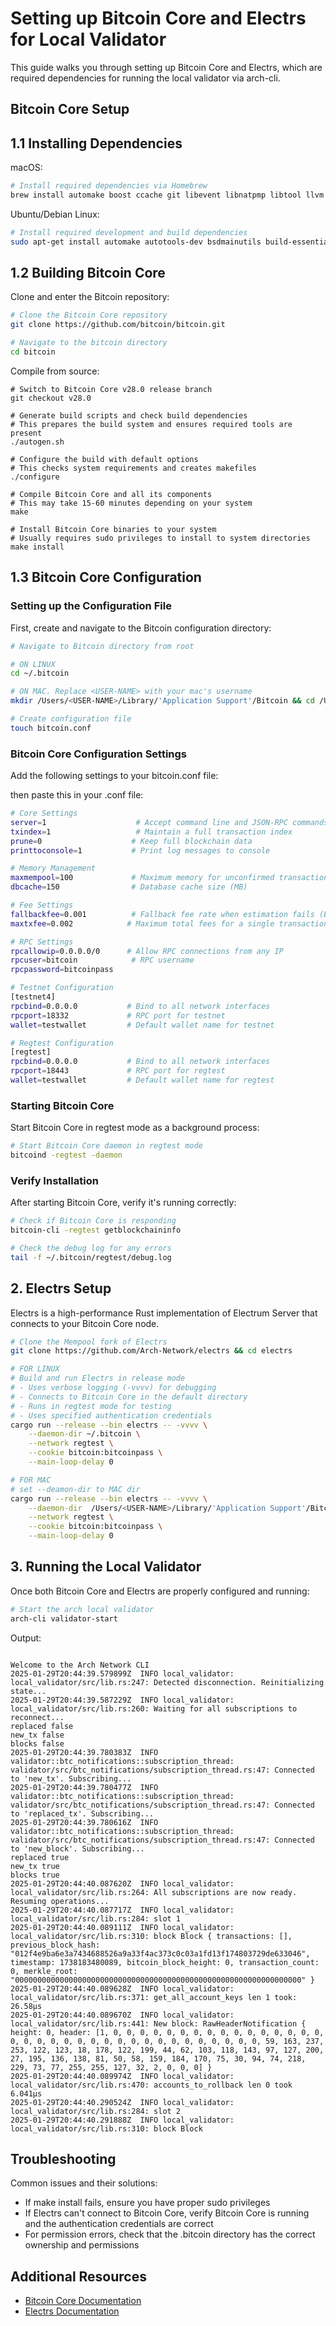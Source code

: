 # Setting up Bitcoin Core and Electrs for Local Validator

This guide walks you through setting up Bitcoin Core and Electrs, which are required dependencies for running the local validator via arch-cli.

## Bitcoin Core Setup

## 1.1 Installing Dependencies

macOS:
```bash
# Install required dependencies via Homebrew
brew install automake boost ccache git libevent libnatpmp libtool llvm miniupnpc pkg-config python qrencode qt@5 sqlite zeromq
```

Ubuntu/Debian Linux:
```bash
# Install required development and build dependencies
sudo apt-get install automake autotools-dev bsdmainutils build-essential ccache clang gcc git libboost-dev libboost-filesystem-dev libboost-system-dev libboost-test-dev libevent-dev libminiupnpc-dev libnatpmp-dev libsqlite3-dev libtool libzmq3-dev pkg-config python3 qtbase5-dev qttools5-dev qttools5-dev-tools qtwayland5 systemtap-sdt-dev
```

## 1.2 Building Bitcoin Core
Clone and enter the Bitcoin repository:

```bash
# Clone the Bitcoin Core repository
git clone https://github.com/bitcoin/bitcoin.git
```

```bash
# Navigate to the bitcoin directory
cd bitcoin
```

Compile from source:

```bash,ignore
# Switch to Bitcoin Core v28.0 release branch
git checkout v28.0

# Generate build scripts and check build dependencies
# This prepares the build system and ensures required tools are present
./autogen.sh

# Configure the build with default options
# This checks system requirements and creates makefiles
./configure

# Compile Bitcoin Core and all its components
# This may take 15-60 minutes depending on your system
make

# Install Bitcoin Core binaries to your system
# Usually requires sudo privileges to install to system directories
make install
```

## 1.3 Bitcoin Core Configuration
### Setting up the Configuration File
First, create and navigate to the Bitcoin configuration directory:

```bash
# Navigate to Bitcoin directory from root

# ON LINUX
cd ~/.bitcoin

# ON MAC. Replace <USER-NAME> with your mac's username
mkdir /Users/<USER-NAME>/Library/'Application Support'/Bitcoin && cd /Users/<USER-NAME>/Library/'Application Support'/Bitcoin

# Create configuration file
touch bitcoin.conf
```

### Bitcoin Core Configuration Settings
Add the following settings to your bitcoin.conf file:

then paste this in your .conf file:
```bash
# Core Settings
server=1                    # Accept command line and JSON-RPC commands
txindex=1                   # Maintain a full transaction index
prune=0                    # Keep full blockchain data
printtoconsole=1           # Print log messages to console

# Memory Management
maxmempool=100             # Maximum memory for unconfirmed transactions (MB)
dbcache=150                # Database cache size (MB)

# Fee Settings
fallbackfee=0.001          # Fallback fee rate when estimation fails (BTC/kB)
maxtxfee=0.002            # Maximum total fees for a single transaction

# RPC Settings
rpcallowip=0.0.0.0/0      # Allow RPC connections from any IP
rpcuser=bitcoin            # RPC username
rpcpassword=bitcoinpass    

# Testnet Configuration
[testnet4]
rpcbind=0.0.0.0           # Bind to all network interfaces
rpcport=18332             # RPC port for testnet
wallet=testwallet         # Default wallet name for testnet

# Regtest Configuration
[regtest]
rpcbind=0.0.0.0           # Bind to all network interfaces
rpcport=18443             # RPC port for regtest
wallet=testwallet         # Default wallet name for regtest
```

### Starting Bitcoin Core
Start Bitcoin Core in regtest mode as a background process:

```bash
# Start Bitcoin Core daemon in regtest mode
bitcoind -regtest -daemon
```

### Verify Installation
After starting Bitcoin Core, verify it's running correctly:
```bash
# Check if Bitcoin Core is responding
bitcoin-cli -regtest getblockchaininfo

# Check the debug log for any errors
tail -f ~/.bitcoin/regtest/debug.log
```

## 2. Electrs Setup
Electrs is a high-performance Rust implementation of Electrum Server that connects to your Bitcoin Core node.

```bash
# Clone the Mempool fork of Electrs
git clone https://github.com/Arch-Network/electrs && cd electrs

# FOR LINUX
# Build and run Electrs in release mode
# - Uses verbose logging (-vvvv) for debugging
# - Connects to Bitcoin Core in the default directory
# - Runs in regtest mode for testing
# - Uses specified authentication credentials
cargo run --release --bin electrs -- -vvvv \
    --daemon-dir ~/.bitcoin \
    --network regtest \
    --cookie bitcoin:bitcoinpass \
    --main-loop-delay 0

# FOR MAC
# set --deamon-dir to MAC dir
cargo run --release --bin electrs -- -vvvv \
    --daemon-dir  /Users/<USER-NAME>/Library/'Application Support'/Bitcoin \
    --network regtest \
    --cookie bitcoin:bitcoinpass \
    --main-loop-delay 0
```

## 3. Running the Local Validator

Once both Bitcoin Core and Electrs are properly configured and running:

```bash
# Start the arch local validator
arch-cli validator-start
```

Output:

```bash,ignore

Welcome to the Arch Network CLI
2025-01-29T20:44:39.579899Z  INFO local_validator: local_validator/src/lib.rs:247: Detected disconnection. Reinitializing state...
2025-01-29T20:44:39.587229Z  INFO local_validator: local_validator/src/lib.rs:260: Waiting for all subscriptions to reconnect...
replaced false
new_tx false
blocks false
2025-01-29T20:44:39.780383Z  INFO validator::btc_notifications::subscription_thread: validator/src/btc_notifications/subscription_thread.rs:47: Connected to 'new_tx'. Subscribing...
2025-01-29T20:44:39.780477Z  INFO validator::btc_notifications::subscription_thread: validator/src/btc_notifications/subscription_thread.rs:47: Connected to 'replaced_tx'. Subscribing...
2025-01-29T20:44:39.780616Z  INFO validator::btc_notifications::subscription_thread: validator/src/btc_notifications/subscription_thread.rs:47: Connected to 'new_block'. Subscribing...
replaced true
new_tx true
blocks true
2025-01-29T20:44:40.087620Z  INFO local_validator: local_validator/src/lib.rs:264: All subscriptions are now ready. Resuming operations...
2025-01-29T20:44:40.087717Z  INFO local_validator: local_validator/src/lib.rs:284: slot 1
2025-01-29T20:44:40.089111Z  INFO local_validator: local_validator/src/lib.rs:310: block Block { transactions: [], previous_block_hash: "012f4e9ba6e3a7434688526a9a33f4ac373c0c03a1fd13f174803729de633046", timestamp: 1738183480089, bitcoin_block_height: 0, transaction_count: 0, merkle_root: "0000000000000000000000000000000000000000000000000000000000000000" }
2025-01-29T20:44:40.089628Z  INFO local_validator: local_validator/src/lib.rs:371: get_all_account_keys len 1 took: 26.58µs
2025-01-29T20:44:40.089670Z  INFO local_validator: local_validator/src/lib.rs:441: New block: RawHeaderNotification { height: 0, header: [1, 0, 0, 0, 0, 0, 0, 0, 0, 0, 0, 0, 0, 0, 0, 0, 0, 0, 0, 0, 0, 0, 0, 0, 0, 0, 0, 0, 0, 0, 0, 0, 0, 0, 0, 0, 59, 163, 237, 253, 122, 123, 18, 178, 122, 199, 44, 62, 103, 118, 143, 97, 127, 200, 27, 195, 136, 138, 81, 50, 58, 159, 184, 170, 75, 30, 94, 74, 218, 229, 73, 77, 255, 255, 127, 32, 2, 0, 0, 0] }
2025-01-29T20:44:40.089974Z  INFO local_validator: local_validator/src/lib.rs:470: accounts_to_rollback len 0 took 6.041µs
2025-01-29T20:44:40.290524Z  INFO local_validator: local_validator/src/lib.rs:284: slot 2
2025-01-29T20:44:40.291888Z  INFO local_validator: local_validator/src/lib.rs:310: block Block
```

## Troubleshooting
Common issues and their solutions:

- If make install fails, ensure you have proper sudo privileges
- If Electrs can't connect to Bitcoin Core, verify Bitcoin Core is running and the authentication credentials are correct
- For permission errors, check that the .bitcoin directory has the correct ownership and permissions

## Additional Resources

- [Bitcoin Core Documentation](https://github.com/bitcoin/bitcoin)
- [Electrs Documentation](https://github.com/mempool/electrs)
